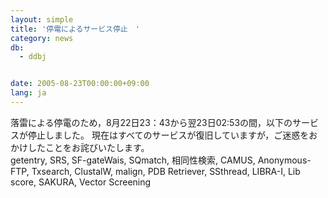 ```yaml
---
layout: simple
title: '停電によるサービス停止　'
category: news
db:
  - ddbj


date: 2005-08-23T00:00:00+09:00
lang: ja
---
```


落雷による停電のため，8月22日23：43から翌23日02:53の間，以下のサービスが停止しました。 現在はすべてのサービスが復旧していますが，ご迷惑をおかけしたことをお詫びいたします。<br>getentry, SRS, SF-gateWais, SQmatch, 相同性検索, CAMUS, Anonymous-FTP, Txsearch, ClustalW, malign, PDB Retriever, SSthread, LIBRA-I, Lib score, SAKURA, Vector Screening
